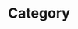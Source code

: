 ---
title: "Category"
layout: "categories"
permalink: /categories/
author_profile: true
sidbar_main: true
---